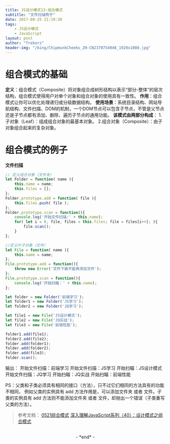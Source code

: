 ```yaml
---
title: JS设计模式13-组合模式
subtitle: "文件扫描例子"
date: 2017-09-25 21:19:30
tags: 
	- JS设计模式
	- JavaScript
layout: post
author: "Trekerz"
header-img: "/bing/ChipmunkCheeks_ZH-CN2370754946_1920x1080.jpg"
---
```


# **组合模式的基础**

**定义**：组合模式（Composite）将对象组合成树形结构以表示“部分-整体”的层次结构，组合模式使得用户对单个对象和组合对象的使用具有一致性。
**作用**：组合模式让你可以优化处理递归或分级数据结构。
**使用场景**：系统目录结构、网站导航结构、文件扫描、DOM的机制，一个DOM节点可以包含子节点，不管是父节点还是子节点都有添加、删除、遍历子节点的通用功能。
**该模式由两部分构成**：
​    1.子对象（Leaf）：组成组合对象的最基本对象。
​    2.组合对象（Composite）：由子对象组合起来的复杂对象。

# **组合模式的例子**

**文件扫描**

```js
// 定义组合对象（文件夹）
let Folder = function( name ){
	this.name = name;
	this.files = [];
};
Folder.prototype.add = function( file ){
	this.files.push( file );
};
Folder.prototype.scan = function(){
	console.log('开始文件扫描:' + this.name);
	for( let i = 0, file, files = this.files; file = files[i++]; ){
		file.scan();
	}
};

//定义叶子对象（文件）
let File = function( name ){
	this.name = name;
};
File.prototype.add = function(){
	throw new Error('文件下面不能再添加文件');
};
File.prototype.scan = function(){
	console.log('开始扫瞄：' + this.name);
};

let folder = new Folder('前端学习');
let folder1 = new Folder('JS学习');
let folder2 = new Folder('JQ学习');

let file1 = new File('JS设计模式');
let file2 = new File('JQ实战');
let file3 = new File('前端性能');

folder1.add(file1);
folder2.add(file2);
folder.add(folder1);
folder.add(folder2);
folder.add(file3);
folder.scan();
```

输出：
开始文件扫描：前端学习
开始文件扫描：JS学习
开始扫瞄：JS设计模式
开始文件扫描：JQ学习
开始扫瞄：JQ实战
开始扫瞄：前端性能

PS：父类和子类必须具有相同的接口（方法），只不过它们相同的方法具有的功能不相同，    例如父类的实例具有 add 方法作用是，可以添加文件夹 或者 文件。子类的实例具有     add 方法则不能添加文件夹 或者 文件，却抛出一个错误（子类重写父类的方法）。

> 参考文档：
> [0521组合模式](https://github.com/fanerge/Study-Notes/blob/master/2017%E5%B9%B4/%E8%AE%BE%E8%AE%A1%E6%A8%A1%E5%BC%8F%E9%9B%86%E5%90%88/0521%E7%BB%84%E5%90%88%E6%A8%A1%E5%BC%8F.txt)
> [深入理解JavaScript系列（40）：设计模式之组合模式](http://www.cnblogs.com/TomXu/archive/2012/04/12/2435530.html)

<br/>

<center>-&nbsp;*end*&nbsp;-</center>

<br/>